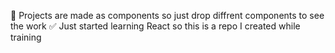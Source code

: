 🚀 Projects are made as components so just drop diffrent components to see the work
✅ Just started learning React so this is a repo I created while training
